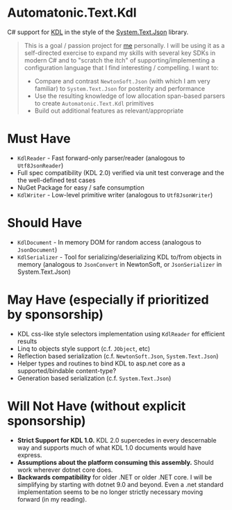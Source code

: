 # Automatonic.Text.Kdl
C# support for [KDL](https://kdl.dev) in the style of the [System.Text.Json](https://learn.microsoft.com/en-us/dotnet/standard/serialization/system-text-json/how-to) library.

> This is a goal / passion project for [me](https://github.com/el2iot2) personally. I will be using it
> as a self-directed exercise to expand my skills with several key SDKs in modern
> C# and to "scratch the itch" of supporting/implementing a configuration language that I find interesting / compelling. I want to:
> - Compare and contrast `NewtonSoft.Json` (with which I am very familiar) to `System.Text.Json` for posterity and performance
> - Use the resulting knowledge of low allocation span-based parsers to create `Automatonic.Text.Kdl` primitives
> - Build out additional features as relevant/appropriate

# Must Have
- `KdlReader` - Fast forward-only parser/reader (analogous to `Utf8JsonReader`)
- Full spec compatibility (KDL 2.0) verified via unit test converage and the the well-defined test cases
- NuGet Package for easy / safe consumption
- `KdlWriter` - Low-level primitive writer (analogous to `Utf8JsonWriter`)

# Should Have
- `KdlDocument` - In memory DOM for random access (analogous to `JsonDocument`)
- `KdlSerializer` - Tool for serializing/deserializing KDL to/from objects in memory (analogous to `JsonConvert` in NewtonSoft, or `JsonSerializer` in System.Text.Json)

# May Have (especially if prioritized by sponsorship)
- KDL css-like style selectors implementation using `KdlReader` for efficient results
- Linq to objects style support (c.f. `JObject`, etc)
- Reflection based serialization (c.f. `NewtonSoft.Json`, `System.Text.Json`)
- Helper types and routines to bind KDL to asp.net core as a supported/bindable content-type?
- Generation based serialization (c.f. `System.Text.Json`)

# Will Not Have (without explicit sponsorship)
- **Strict Support for KDL 1.0.** KDL 2.0 supercedes in every descernable way and supports much of what KDL 1.0 documents would have express.
- **Assumptions about the platform consuming this assembly.** Should work wherever dotnet core does.
- **Backwards compatibility** for older .NET or older .NET core. I will be simplifying by starting with dotnet 9.0 and beyond. Even a .net standard implementation seems to be no longer strictly necessary moving forward (in my reading).
